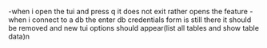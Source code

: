 -when i open the tui and press q it does not exit rather opens the feature 
-when i connect to a db the enter db credentials form is still there it should be removed and new tui options should appear(list all tables and show table data)n